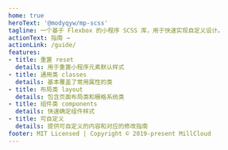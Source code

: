 ```yaml
---
home: true
heroText: '@modyqyw/mp-scss'
tagline: 一个基于 Flexbox 的小程序 SCSS 库，用于快速实现自定义设计。
actionText: 指南 →
actionLink: /guide/
features:
- title: 重置 reset
  details: 用于重置小程序元素默认样式
- title: 通用类 classes
  details: 基本覆盖了常用属性的类
- title: 布局类 layout
  details: 包含页面布局类和栅格系统类
- title: 组件类 components
  details: 快速确定组件样式
- title: 可自定义
  details: 提供可自定义的内容和对应的修改指南
footer: MIT Licensed | Copyright © 2019-present MillCloud
---
```

